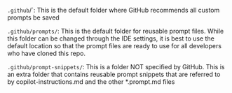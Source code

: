 `.github`/`: This is the default folder where GitHub recommends all custom prompts be saved

`.github/prompts/`: This is the default folder for reusable prompt files. While this folder can be changed through the IDE settings, it is best to use the default location so that the prompt files are ready to use for all developers who have cloned this repo.

`.github/prompt-snippets/`: This is a folder NOT specified by GitHub. This is an extra folder that contains reusable prompt snippets that are referred to by copilot-instructions.md and the other *.prompt.md files